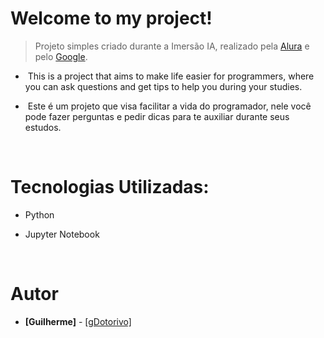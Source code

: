 # Welcome to my project!
> Projeto simples criado durante a Imersão IA, realizado pela [Alura](https://www.alura.com.br/) e pelo [Google](https://google.com).
- <p>&nbsp;This is a project that aims to make life easier for programmers, where you can ask questions and get tips to help you during your studies.</p>
- <p>&nbsp;Este é um projeto que visa facilitar a vida do programador, nele você pode fazer perguntas e pedir dicas para te auxiliar durante seus estudos.</p>
</br>

# Tecnologias Utilizadas:
- <p>Python</p>
- <p>Jupyter Notebook</p>
</br>

# Autor
<ul>
  <li><strong>[Guilherme]</strong> - <a href="https://github.com/gDotorivo">[gDotorivo]</a></li>
</ul>
